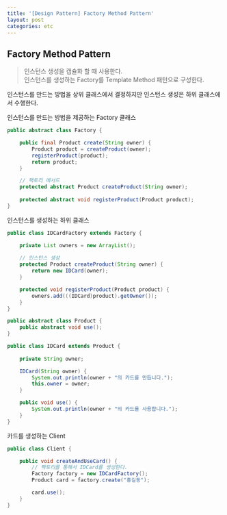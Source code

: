```yaml
---
title: '[Design Pattern] Factory Method Pattern'
layout: post
categories: etc
---
```


## Factory Method Pattern
> 인스턴스 생성을 캡슐화 할 때 사용한다.  
> 인스턴스를 생성하는 Factory를 Template Method 패턴으로 구성한다.

인스턴스를 만드는 방법을 상위 클래스에서 결정하지만 인스턴스 생성은 하위 클래스에서 수행한다.

인스턴스를 만드는 방법을 제공하는 Factory 클래스
```java
public abstract class Factory {

    public final Product create(String owner) {
        Product product = createProduct(owner);
        registerProduct(product);
        return product;
    }

    // 팩토리 메서드
    protected abstract Product createProduct(String owner);
    
    protected abstract void registerProduct(Product product);
}
```

인스턴스를 생성하는 하위 클래스
```java
public class IDCardFactory extends Factory {

    private List owners = new ArrayList();
    
    // 인스턴스 생성
    protected Product createProduct(String owner) {
        return new IDCard(owner);
    }

    protected void registerProduct(Product product) {
        owners.add(((IDCard)product).getOwner());
    }
}
```

```java
public abstract class Product {
    public abstract void use();
}
```

```java
public class IDCard extends Product {
    
    private String owner;

    IDCard(String owner) {
        System.out.println(owner + "의 카드를 만듭니다.");
        this.owner = owner;
    }

    public void use() {
        System.out.println(owner + "의 카드를 사용합니다.");
    }
}
```

카드를 생성하는 Client
```java
public class Client {

    public void createAndUseCard() {
        // 팩토리를 통해서 IDCard를 생성한다.
        Factory factory = new IDCardFactory();
        Product card = factory.create("홍길동");

        card.use();
    }
}
```
